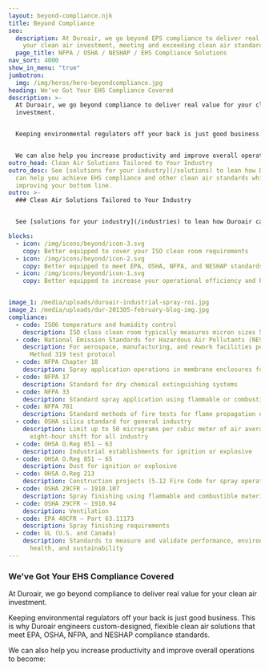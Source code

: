 ```yaml
---
layout: beyond-compliance.njk
title: Beyond Compliance
seo:
  description: At Duroair, we go beyond EPS compliance to deliver real value for
    your clean air investment, meeting and exceeding clean air standards.
  page_title: NFPA / OSHA / NESHAP / EHS Compliance Solutions
nav_sort: 4000
show_in_menu: "true"
jumbotron:
  img: /img/heros/hero-beyondcompliance.jpg
heading: We've Got Your EHS Compliance Covered
description: >-
  At Duroair, we go beyond compliance to deliver real value for your clean air
  investment.


  Keeping environmental regulators off your back is just good business. This is why Duroair engineers custom-designed, flexible clean air solutions that meet EPA, OSHA, NFPA, and NESHAP compliance standards.


  We can also help you increase productivity and improve overall operations to become:
outro_head: Clean Air Solutions Tailored to Your Industry
outro_desc: See [solutions for your industry](/solutions) to lean how Duroair
  can help you achieve EHS compliance and other clean air standards while
  improving your bottom line.
outro: >-
  ### Clean Air Solutions Tailored to Your Industry


  See [solutions for your industry](/industries) to lean how Duroair can help you achieve EHS compliance and other clean air standards while improving your bottom line.

blocks:
  - icon: /img/icons/beyond/icon-3.svg
    copy: Better equipped to cover your ISO clean room requirements
  - icon: /img/icons/beyond/icon-2.svg
    copy: Better equipped to meet EPA, OSHA, NFPA, and NESHAP standards
  - icon: /img/icons/beyond/icon-1.svg
    copy: Better equipped to increase your operational efficiency and bottom line


image_1: /media/uploads/duroair-industrial-spray-roi.jpg
image_2: /media/uploads/dur-201305-february-blog-img.jpg
compliance:
  - code: ISO6 temperature and humidity control
    description: ISO class clean room typically measures micron sizes 5.0µ, 0.5µ and 0.3µ
  - code: National Emission Standards for Hazardous Air Pollutants (NESHAP)
    description: For aerospace, manufacturing, and rework facilities per EPA’s
      Method 319 test protocol
  - code: NFPA Chapter 18
    description: Spray application operations in membrane enclosures for fire suppression
  - code: NFPA 17
    description: Standard for dry chemical extinguishing systems
  - code: NFPA 33
    description: Standard spray application using flammable or combustible materials
  - code: NFPA 701
    description: Standard methods of fire tests for flame propagation of textiles and films
  - code: OSHA silica standard for general industry
    description: Limit up to 50 micrograms per cubic meter of air averaged during an
      eight-hour shift for all industry
  - code: OHSA O.Reg 851 – 63
    description: Industrial establishments for ignition or explosive
  - code: OHSA O.Reg 851 – 65
    description: Dust for ignition or explosive
  - code: OHSA O.Reg 213
    description: Construction projects (5.12 Fire Code for spray operation)
  - code: OSHA 29CFR – 1910.107
    description: Spray finishing using flammable and combustible material
  - code: OSHA 29CFR – 1910.94
    description: Ventilation
  - code: EPA 40CFR – Part 63.11173
    description: Spray finishing requirements
  - code: UL (U.S. and Canada)
    description: Standards to measure and validate performance, environmental
      health, and sustainability
---
```

### We've Got Your EHS Compliance Covered

At Duroair, we go beyond compliance to deliver real value for your clean air investment.

Keeping environmental regulators off your back is just good business. This is why Duroair engineers custom-designed, flexible clean air solutions that meet EPA, OSHA, NFPA, and NESHAP compliance standards.

We can also help you increase productivity and improve overall operations to become:
